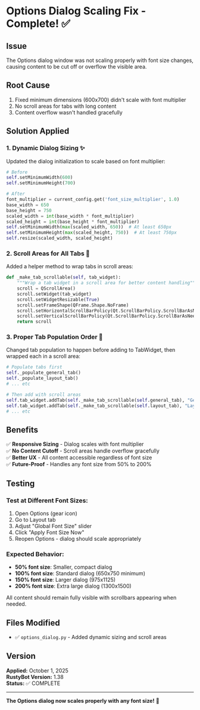 # Options Dialog Scaling Fix - Complete! ✅

## Issue
The Options dialog window was not scaling properly with font size changes, causing content to be cut off or overflow the visible area.

## Root Cause
1. Fixed minimum dimensions (600x700) didn't scale with font multiplier
2. No scroll areas for tabs with long content
3. Content overflow wasn't handled gracefully

## Solution Applied

### 1. **Dynamic Dialog Sizing** ✨
Updated the dialog initialization to scale based on font multiplier:

```python
# Before
self.setMinimumWidth(600)
self.setMinimumHeight(700)

# After  
font_multiplier = current_config.get('font_size_multiplier', 1.0)
base_width = 650
base_height = 750
scaled_width = int(base_width * font_multiplier)
scaled_height = int(base_height * font_multiplier)
self.setMinimumWidth(max(scaled_width, 650))  # At least 650px
self.setMinimumHeight(max(scaled_height, 750))  # At least 750px
self.resize(scaled_width, scaled_height)
```

### 2. **Scroll Areas for All Tabs** 📜
Added a helper method to wrap tabs in scroll areas:

```python
def _make_tab_scrollable(self, tab_widget):
    """Wrap a tab widget in a scroll area for better content handling"""
    scroll = QScrollArea()
    scroll.setWidget(tab_widget)
    scroll.setWidgetResizable(True)
    scroll.setFrameShape(QFrame.Shape.NoFrame)
    scroll.setHorizontalScrollBarPolicy(Qt.ScrollBarPolicy.ScrollBarAsNeeded)
    scroll.setVerticalScrollBarPolicy(Qt.ScrollBarPolicy.ScrollBarAsNeeded)
    return scroll
```

### 3. **Proper Tab Population Order** 🔄
Changed tab population to happen before adding to TabWidget, then wrapped each in a scroll area:

```python
# Populate tabs first
self._populate_general_tab()
self._populate_layout_tab()
# ... etc

# Then add with scroll areas
self.tab_widget.addTab(self._make_tab_scrollable(self.general_tab), "General")
self.tab_widget.addTab(self._make_tab_scrollable(self.layout_tab), "Layout")
# ... etc
```

## Benefits

✅ **Responsive Sizing** - Dialog scales with font multiplier  
✅ **No Content Cutoff** - Scroll areas handle overflow gracefully  
✅ **Better UX** - All content accessible regardless of font size  
✅ **Future-Proof** - Handles any font size from 50% to 200%  

## Testing

### Test at Different Font Sizes:
1. Open Options (gear icon)
2. Go to Layout tab
3. Adjust "Global Font Size" slider
4. Click "Apply Font Size Now"
5. Reopen Options - dialog should scale appropriately

### Expected Behavior:
- **50% font size**: Smaller, compact dialog
- **100% font size**: Standard dialog (650x750 minimum)
- **150% font size**: Larger dialog (975x1125)
- **200% font size**: Extra large dialog (1300x1500)

All content should remain fully visible with scrollbars appearing when needed.

## Files Modified

- ✅ `options_dialog.py` - Added dynamic sizing and scroll areas

## Version

**Applied:** October 1, 2025  
**RustyBot Version:** 1.38  
**Status:** ✅ COMPLETE

---

**The Options dialog now scales properly with any font size!** 🎉
